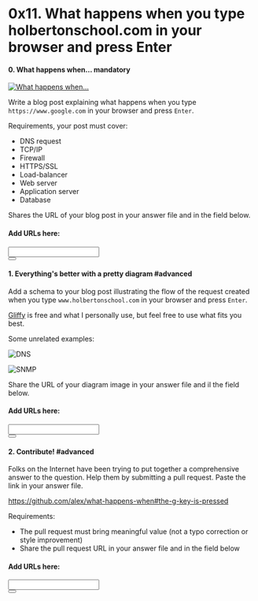 <h1 class="gap">0x11. What happens when you type holbertonschool.com in your browser and press Enter</h1>


<h4 class="task">
    0. What happens when...
      <span class="alert alert-warning mandatory-optional">
        mandatory
      </span>
</h4><p><a href="https://www.youtube.com/watch?v=eMNhgo8zdEg" target="_blank"><img alt="What happens when..." src="http://i.imgur.com/lh74RZb.png"/></a></p><p>Write a blog post explaining what happens when you type <code>https://www.google.com</code> in your browser and press <code>Enter</code>.</p><p>Requirements, your post must cover:</p><ul>
<li>DNS request</li>
<li>TCP/IP</li>
<li>Firewall</li>
<li>HTTPS/SSL</li>
<li>Load-balancer</li>
<li>Web server</li>
<li>Application server</li>
<li>Database</li>
</ul><p>Shares the URL of your blog post in your answer file and in the field below.</p><div class="blog_post_div">
<h4> Add URLs here:</h4>
<div class="form-group row">
<div class="col-sm-11">
<input class="form-control" id="input_1646" type="text" value=""/>
</div>
<div class="col-sm-1">
<button class="add_task_url" data-task-id="1646" data-task-requesting="0" data-user-id="144" type="button">
<span aria-hidden="true" class="glyphicon glyphicon-plus"></span>
</button>
</div>
</div>
<ul class="list_1646">
</ul>
</div>


<h4 class="task">
    1. Everything's better with a pretty diagram
      <span class="alert alert-info mandatory-optional">
        #advanced
      </span>
</h4><p>Add a schema to your blog post illustrating the flow of the request created when you type <code>www.holbertonschool.com</code> in your browser and press <code>Enter</code>.</p><p><a href="/rltoken/HdrdGG9dIxgqHdOv7VNTSw" target="_blank" title="Gliffy">Gliffy</a> is free and what I personally use, but feel free to use what fits you best.</p><p>Some unrelated examples:</p><p><img alt="DNS" src="http://i.imgur.com/i9ivkdo.png"/></p><p><img alt="SNMP" src="http://i.imgur.com/R8R3sqC.png"/></p><p>Share the URL of your diagram image in your answer file and il the field below.</p><div class="blog_post_div">
<h4> Add URLs here:</h4>
<div class="form-group row">
<div class="col-sm-11">
<input class="form-control" id="input_1647" type="text" value=""/>
</div>
<div class="col-sm-1">
<button class="add_task_url" data-task-id="1647" data-task-requesting="0" data-user-id="144" type="button">
<span aria-hidden="true" class="glyphicon glyphicon-plus"></span>
</button>
</div>
</div>
<ul class="list_1647">
</ul>
</div>


<h4 class="task">
    2. Contribute!
      <span class="alert alert-info mandatory-optional">
        #advanced
      </span>
</h4><p>Folks on the Internet have been trying to put together a comprehensive answer to the question. Help them by submitting a pull request. Paste the link in your answer file.</p><p><a href="/rltoken/NjQ0PbOLIUMKW23EnCZLTA" target="_blank" title="https://github.com/alex/what-happens-when#the-g-key-is-pressed">https://github.com/alex/what-happens-when#the-g-key-is-pressed</a></p><p>Requirements:</p><ul>
<li>The pull request must bring meaningful value (not a typo correction or style improvement)</li>
<li>Share the pull request URL in your answer file and in the field below</li>
</ul><div class="blog_post_div">
<h4> Add URLs here:</h4>
<div class="form-group row">
<div class="col-sm-11">
<input class="form-control" id="input_1648" type="text" value=""/>
</div>
<div class="col-sm-1">
<button class="add_task_url" data-task-id="1648" data-task-requesting="0" data-user-id="144" type="button">
<span aria-hidden="true" class="glyphicon glyphicon-plus"></span>
</button>
</div>
</div>
<ul class="list_1648">
</ul>
</div>
